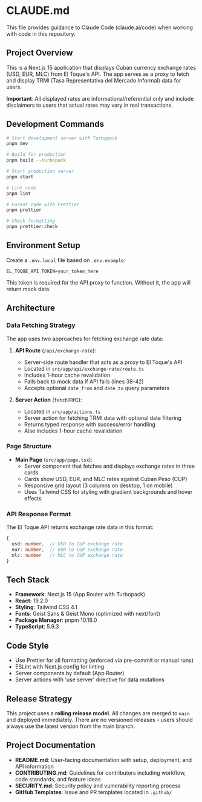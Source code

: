 # CLAUDE.md

This file provides guidance to Claude Code (claude.ai/code) when working with code in this repository.

## Project Overview

This is a Next.js 15 application that displays Cuban currency exchange rates (USD, EUR, MLC) from El Toque's API. The app serves as a proxy to fetch and display TRMI (Tasa Representativa del Mercado Informal) data for users.

**Important**: All displayed rates are informational/referential only and include disclaimers to users that actual rates may vary in real transactions.

## Development Commands

```bash
# Start development server with Turbopack
pnpm dev

# Build for production
pnpm build --turbopack

# Start production server
pnpm start

# Lint code
pnpm lint

# Format code with Prettier
pnpm prettier

# Check formatting
pnpm prettier:check
```

## Environment Setup

Create a `.env.local` file based on `.env.example`:

```
EL_TOQUE_API_TOKEN=your_token_here
```

This token is required for the API proxy to function. Without it, the app will return mock data.

## Architecture

### Data Fetching Strategy

The app uses two approaches for fetching exchange rate data:

1. **API Route** (`/api/exchange-rate`):
   - Server-side route handler that acts as a proxy to El Toque's API
   - Located in `src/app/api/exchange-rate/route.ts`
   - Includes 1-hour cache revalidation
   - Falls back to mock data if API fails (lines 38-42)
   - Accepts optional `date_from` and `date_to` query parameters

2. **Server Action** (`fetchTRMI`):
   - Located in `src/app/actions.ts`
   - Server action for fetching TRMI data with optional date filtering
   - Returns typed response with success/error handling
   - Also includes 1-hour cache revalidation

### Page Structure

- **Main Page** (`src/app/page.tsx`):
  - Server component that fetches and displays exchange rates in three cards
  - Cards show USD, EUR, and MLC rates against Cuban Peso (CUP)
  - Responsive grid layout (3 columns on desktop, 1 on mobile)
  - Uses Tailwind CSS for styling with gradient backgrounds and hover effects

### API Response Format

The El Toque API returns exchange rate data in this format:

```typescript
{
  usd: number,  // USD to CUP exchange rate
  eur: number,  // EUR to CUP exchange rate
  mlc: number   // MLC to CUP exchange rate
}
```

## Tech Stack

- **Framework**: Next.js 15 (App Router with Turbopack)
- **React**: 19.2.0
- **Styling**: Tailwind CSS 4.1
- **Fonts**: Geist Sans & Geist Mono (optimized with next/font)
- **Package Manager**: pnpm 10.18.0
- **TypeScript**: 5.9.3

## Code Style

- Use Prettier for all formatting (enforced via pre-commit or manual runs)
- ESLint with Next.js config for linting
- Server components by default (App Router)
- Server actions with 'use server' directive for data mutations

## Release Strategy

This project uses a **rolling release model**. All changes are merged to `main` and deployed immediately. There are no versioned releases - users should always use the latest version from the main branch.

## Project Documentation

- **README.md**: User-facing documentation with setup, deployment, and API information
- **CONTRIBUTING.md**: Guidelines for contributors including workflow, code standards, and feature ideas
- **SECURITY.md**: Security policy and vulnerability reporting process
- **GitHub Templates**: Issue and PR templates located in `.github/`
